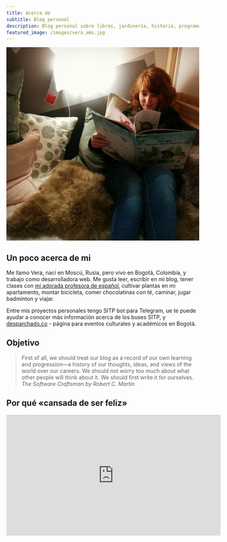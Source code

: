 ```yaml
---
title: Acerca de
subtitle: Blog personal
description: Blog personal sobre libros, jardinería, historia, programación y otros temas que me interesan
featured_image: /images/vera_ams.jpg
---
```


![](/images/vera_ikea_with_book.jpg)

## Un poco acerca de mi

Me llamo Vera, nací en Moscú, Rusia, pero vivo en Bogotá, Colombia, 
y trabajo como desarrolladora web. Me gusta leer, 
escribir en mi blog, tener clases con 
[mi adorada profesora de español](https://bravespanish.com/), 
cultivar plantas en mi apartamento, montar bicicleta, 
comer chocolatinas con té, caminar, jugar badminton y viajar.

Entre mis proyectos personales tengo SITP bot para Telegram, 
ue te puede ayudar a conocer más información acerca de los buses SITP, 
y [desparchado.co](http://desparchado.co/) - página para eventos culturales 
y académicos en Bogotá.

## Objetivo

> First of all, we should treat our blog as a record of our own learning and progression—a history of our thoughts, ideas, and views of the world over our careers. We should not worry too much about what other people will think about it. We should first write it for ourselves. *The Software Craftsman by Robert C. Martin*

## Por qué «cansada de ser feliz»

<iframe width="560" height="315" src="https://www.youtube.com/embed/2xjD_MamBcE?rel=0&amp;controls=0" frameborder="0" allowfullscreen></iframe>